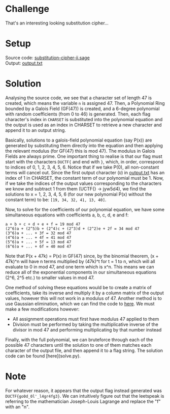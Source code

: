 # Challenge
That's an interesting looking substitution cipher...  
  
# Setup
Source code: [substitution-cipher-ii.sage](substitution-cipher-ii.sage)  
Output: [output.txt](output.txt)  
  
# Solution
Analysing the source code, we see that a character set of length 47 is created, which means the variable `n` is assigned 47. Then, a Polynomial Ring bounded by a Galois Field (GF(47)) is created, and a 6-degree polynomial with random coefficients (from 0 to 46) is generated. Then, each flag character's index in `CHARSET` is substituted into the polynomial equation and the output is used as an index in CHARSET to retrieve a new character and append it to an output string.  
  
Basically, solutions to a galois-field polynomial equation (say P(x)) are generated by substituting them directly into the equation and then applying the relevant modulus (for GF(47) this is mod 47). The modulus in Galois Fields are always prime. One important thing to realise is that our flag must start with the characters `DUCTF{` and end with `}`, which, in order, correspond to indices of 0, 1, 2, 3, 4, 5, 6. Notice that if we take P(0), all non-constant terms will cancel out. Since the first output character (`U`) in [output.txt](output.txt) has an index of 1 in CHARSET, the constant term of our polynomial must be 1. Now, if we take the indices of the output values corresponding to the characters we know and subtract 1 from them (UCTF{} -> jyw5d4), we find the solutions to x = 1, 2, 3, 4, 5, 6 (for our new polynomial P(x) without the constant term) to be: `[19, 34, 32, 41, 13, 40]`.  
  
Now, to solve for the coefficients of our polynomial equation, we have some simultaneous equations with coefficients a, b, c, d, e and f:
```
a + b + c + d + e + f = 19 mod 47
(2^6)a + (2^5)b + (2^4)c + (2^3)d + (2^2)e + 2f = 34 mod 47
(3^6)a + ... + 3f = 32 mod 47
(4^6)a + ... + 4f = 41 mod 47
(5^6)a + ... + 5f = 13 mod 47
(6^6)a + ... + 6f = 40 mod 47
```
Note that P(x + 47k) = P(x) in GF(47) since, by the binomial theorem, (x + 47k)^n will have n terms multiplied by (47k)^t for t = 1 to n, which will all evaluate to 0 in mod 47, and one term which is x^n. This means we can reduce all of the exponential components in our simultaneous equations (2^6, 2^5 etc.) to smaller values in mod 47.  
  
One method of solving these equations would be to create a matrix of coefficients, take its inverse and multiply it by a column matrix of the output values, however this will not work in a modulus of 47. Another method is to use Gaussian elimination, which we can find the code to [here](https://www.codesansar.com/numerical-methods/gauss-elimination-method-python-program.htm). We must make a few modifications however:
<ul>
  <li> All assignment operations must first have modulus 47 applied to them </li>
  <li> Division must be performed by taking the multiplicative inverse of the divisor in mod 47 and performing multiplicating by that number instead </li>
</ul>
Finally, with the full polynomial, we can bruteforce through each of the possible 47 characters until the solution to one of them matches each character of the output file, and then append it to a flag string. The solution code can be found [here](solve.py).  
  
# Note
For whatever reason, it appears that the output flag instead generated was `DUCTF{go0d_0l'_l4gr4fg3}`. We can intuitively figure out that the leetspeak is referring to the mathematician Joseph-Louis Lagrange and replace the "f" with an "n".
